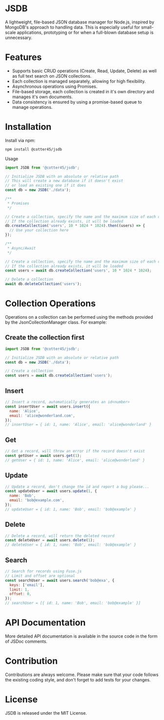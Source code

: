 # JSDB

A lightweight, file-based JSON database manager for Node.js, inspired by MongoDB's approach to handling data. This is especially useful for small-scale applications, prototyping or for when a full-blown database setup is unnecessary.

# Features

- Supports basic CRUD operations (Create, Read, Update, Delete) as well as full text search on JSON collections.
- Each collection is managed separately, allowing for high flexibility.
- Asynchronous operations using Promises.
- File-based storage, each collection is created in it's own directory and manages it's own documents.
- Data consistency is ensured by using a promise-based queue to manage operations.

# Installation

Install via npm:

```bash
npm install @cotter45/jsdb
```

Usage

```javascript
import JSDB from '@cotter45/jsdb';

// Initialize JSDB with an absolute or relative path
// This will create a new database if it doesn't exist
// or load an existing one if it does
const db = new JSDB('./data');

/**
 * Promises
 */

// Create a collection, specify the name and the maximum size of each document in bytes - default is 500KB
// If the collection already exists, it will be loaded
db.createCollection('users', 10 * 1024 * 1024).then((users) => {
  // Use your collection here
});

/**
 * Async/Await
 */

// Create a collection, specify the name and the maximum size of each document in bytes - default is 500KB
// If the collection already exists, it will be loaded
const users = await db.createCollection('users', 10 * 1024 * 1024);

// Delete a collection
await db.deleteCollection('users');
```

# Collection Operations

Operations on a collection can be performed using the methods provided by the JsonCollectionManager class. For example:

## Create the collection first

```javascript
import JSDB from '@cotter45/jsdb';

// Initialize JSDB with an absolute or relative path
const db = new JSDB('./data');

// Create a collection
const users = await db.createCollection('users');
```

## Insert

```javascript
// Insert a record, automatically generates an id<number>
const insertUser = await users.insert({
  name: 'Alice',
  email: 'alice@wonderland.com',
});
// insertUser = { id: 1, name: 'Alice', email: 'alice@wonderland' }
```

## Get

```javascript
// Get a record, will throw an error if the record doesn't exist
const getUser = await users.get(1);
// getUser = { id: 1, name: 'Alice', email: 'alice@wonderland' }
```

## Update

```javascript
// Update a record, don't change the id and report a bug please...
const updateUser = await users.update(1, {
  name: 'Bob',
  email: 'bob@example.com',
});
// updateUser = { id: 1, name: 'Bob', email: 'bob@example' }
```

## Delete

```javascript
// Delete a record, will return the deleted record
const deleteUser = await users.delete(1);
// deleteUser = { id: 1, name: 'Bob', email: 'bob@example' }
```

## Search

```javascript
// Search for records using Fuse.js
// Limit and offset are optional
const searchUser = await users.search('bob@exa', {
  keys: ['email'],
  limit: 1,
  offset: 0,
});
// searchUser = [{ id: 1, name: 'Bob', email: 'bob@example' }]
```

# API Documentation

More detailed API documentation is available in the source code in the form of JSDoc comments.

# Contribution

Contributions are always welcome. Please make sure that your code follows the existing coding style, and don't forget to add tests for your changes.

# License

JSDB is released under the MIT License.
